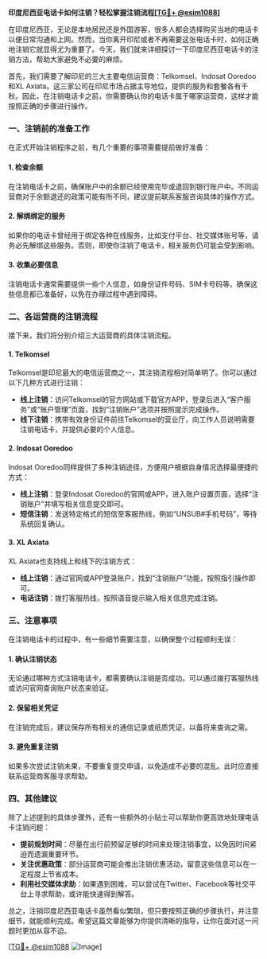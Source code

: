 **印度尼西亚电话卡如何注销？轻松掌握注销流程[[TG💪+ @esim1088](https://t.me/s/esim1088)]**

在印度尼西亚，无论是本地居民还是外国游客，很多人都会选择购买当地的电话卡以便日常沟通和上网。然而，当你离开印尼或者不再需要这张电话卡时，如何正确地注销它就显得尤为重要了。今天，我们就来详细探讨一下印度尼西亚电话卡的注销方法，帮助大家避免不必要的麻烦。

首先，我们需要了解印尼的三大主要电信运营商：Telkomsel、Indosat Ooredoo和XL Axiata。这三家公司在印尼市场占据主导地位，提供的服务和套餐各有千秋。因此，在注销电话卡之前，你需要确认你的电话卡属于哪家运营商，这样才能按照正确的步骤进行操作。

### 一、注销前的准备工作

在正式开始注销程序之前，有几个重要的事项需要提前做好准备：

#### 1. 检查余额
在注销电话卡之前，确保账户中的余额已经使用完毕或退回到银行账户中。不同运营商对于余额退还的政策可能有所不同，建议提前联系客服咨询具体的操作方式。

#### 2. 解绑绑定的服务
如果你的电话卡曾经用于绑定各种在线服务，比如支付平台、社交媒体账号等，请务必先解绑这些服务。否则，即使你注销了电话卡，相关服务仍可能会受到影响。

#### 3. 收集必要信息
注销电话卡通常需要提供一些个人信息，如身份证件号码、SIM卡号码等。确保这些信息都已准备好，以免在办理过程中遇到障碍。

### 二、各运营商的注销流程

接下来，我们将分别介绍三大运营商的具体注销流程。

#### 1. Telkomsel
Telkomsel是印尼最大的电信运营商之一，其注销流程相对简单明了。你可以通过以下几种方式进行注销：

- **线上注销**：访问Telkomsel的官方网站或下载官方APP，登录后进入“客户服务”或“账户管理”页面，找到“注销账户”选项并按照提示完成操作。
- **线下注销**：携带有效身份证件前往Telkomsel的营业厅，向工作人员说明需要注销电话卡，并提供必要的个人信息。

#### 2. Indosat Ooredoo
Indosat Ooredoo同样提供了多种注销途径，方便用户根据自身情况选择最便捷的方式：

- **线上注销**：登录Indosat Ooredoo的官网或APP，进入账户设置页面，选择“注销账户”并填写相关信息提交即可。
- **短信注销**：发送特定格式的短信至客服热线，例如“UNSUB#手机号码”，等待系统回复确认。

#### 3. XL Axiata
XL Axiata也支持线上和线下的注销方式：

- **线上注销**：通过官网或APP登录账户，找到“注销账户”功能，按照指引操作即可。
- **电话注销**：拨打客服热线，按照语音提示输入相关信息完成注销。

### 三、注意事项

在注销电话卡的过程中，有一些细节需要注意，以确保整个过程顺利无误：

#### 1. 确认注销状态
无论通过哪种方式注销电话卡，都需要确认注销是否成功。可以通过拨打客服热线或访问官网查询账户状态来验证。

#### 2. 保留相关凭证
在注销完成后，建议保存所有相关的通信记录或纸质凭证，以备将来查询之需。

#### 3. 避免重复注销
如果多次尝试注销未果，不要重复提交申请，以免造成不必要的混乱。此时应直接联系运营商客服寻求帮助。

### 四、其他建议

除了上述提到的具体步骤外，还有一些额外的小贴士可以帮助你更高效地处理电话卡注销问题：

- **提前规划时间**：尽量在出行前预留足够的时间来处理注销事宜，以免因时间紧迫而遗漏重要环节。
- **关注优惠政策**：部分运营商可能会推出注销优惠活动，留意这些信息可以在一定程度上节省成本。
- **利用社交媒体求助**：如果遇到困难，可以尝试在Twitter、Facebook等社交平台上寻求帮助，或许能快速得到解答。

总之，注销印度尼西亚电话卡虽然看似繁琐，但只要按照正确的步骤执行，并注意细节，就能顺利完成。希望这篇文章能够为你提供清晰的指导，让你在面对这一问题时更加从容不迫。

[[TG💪+ @esim1088](https://t.me/s/esim1088) ![Image](https://i.postimg.cc/4NQfJmqS/Snipaste-2025-05-13-00-14-12.png)]